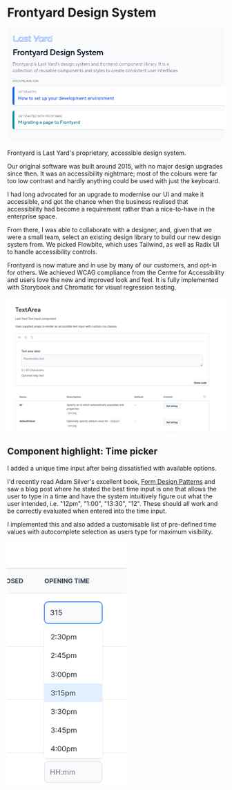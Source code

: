 # Frontyard Design System

![Frontyard Design System](/projects/frontyard.png)

Frontyard is Last Yard's proprietary, accessible design system.

Our original software was built around 2015, with no major design upgrades since then. It was an accessibility nightmare; most of the colours were far too low contrast and hardly anything could be used with just the keyboard.

I had long advocated for an upgrade to modernise our UI and make it accessible, and got the chance when the business realised that accessibility had become a requirement rather than a nice-to-have in the enterprise space.

From there, I was able to collaborate with a designer, and, given that we were a small team, select an existing design library to build our new design system from.
We picked Flowbite, which uses Tailwind, as well as Radix UI to handle accessibility controls.

Frontyard is now mature and in use by many of our customers, and opt-in for others. We achieved WCAG compliance from the Centre for Accessibility and users love the new and improved look and feel. It is fully implemented with Storybook and Chromatic for visual regression testing.

![Text Area Screenshot](/projects/text-area.png)

## Component highlight: Time picker

I added a unique time input after being dissatisfied with available options.

I'd recently read Adam Silver's excellent book, [Form Design Patterns](https://formdesignpatterns.com/) and saw a blog post where he stated the best time input is one that allows the user to type in a time and have the system intuitively figure out what the user intended, i.e. "12pm", "1:00", "13:30", "12". These should all work and be correctly evaluated when entered into the time input.

I implemented this and also added a customisable list of pre-defined time values with autocomplete selection as users type for maximum visibility.

![Time Picker](/projects/time-input.png)
